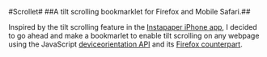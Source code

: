 #Scrollet#
##A tilt scrolling bookmarklet for Firefox and Mobile Safari.##

Inspired by the tilt scrolling feature in the
[Instapaper iPhone app](http://www.instapaper.com/iphone), 
I decided to go ahead and make a bookmarlet 
to enable tilt scrolling on any webpage using the JavaScript 
[deviceorientation API](http://dev.w3.org/geo/api/spec-source-orientation)
and its [Firefox counterpart](https://developer.mozilla.org/en/Detecting_device_orientation).
